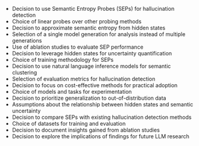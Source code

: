 - Decision to use Semantic Entropy Probes (SEPs) for hallucination detection
- Choice of linear probes over other probing methods
- Decision to approximate semantic entropy from hidden states
- Selection of a single model generation for analysis instead of multiple generations
- Use of ablation studies to evaluate SEP performance
- Decision to leverage hidden states for uncertainty quantification
- Choice of training methodology for SEPs
- Decision to use natural language inference models for semantic clustering
- Selection of evaluation metrics for hallucination detection
- Decision to focus on cost-effective methods for practical adoption
- Choice of models and tasks for experimentation
- Decision to prioritize generalization to out-of-distribution data
- Assumptions about the relationship between hidden states and semantic uncertainty
- Decision to compare SEPs with existing hallucination detection methods
- Choice of datasets for training and evaluation
- Decision to document insights gained from ablation studies
- Decision to explore the implications of findings for future LLM research